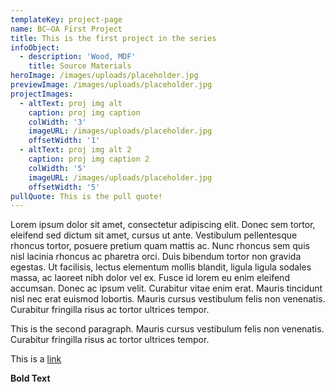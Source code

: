 ```yaml
---
templateKey: project-page
name: BC–OA First Project
title: This is the first project in the series
infoObject:
  - description: 'Wood, MDF'
    title: Source Materials
heroImage: /images/uploads/placeholder.jpg
previewImage: /images/uploads/placeholder.jpg
projectImages:
  - altText: proj img alt
    caption: proj img caption
    colWidth: '3'
    imageURL: /images/uploads/placeholder.jpg
    offsetWidth: '1'
  - altText: proj img alt 2
    caption: proj img caption 2
    colWidth: '5'
    imageURL: /images/uploads/placeholder.jpg
    offsetWidth: '5'
pullQuote: This is the pull quote!
---
```


Lorem ipsum dolor sit amet, consectetur adipiscing elit. Donec sem tortor, eleifend sed dictum sit amet, cursus ut ante. Vestibulum pellentesque rhoncus tortor, posuere pretium quam mattis ac. Nunc rhoncus sem quis nisl lacinia rhoncus ac pharetra orci. Duis bibendum tortor non gravida egestas. Ut facilisis, lectus elementum mollis blandit, ligula ligula sodales massa, ac laoreet nibh dolor vel ex. Fusce id lorem eu enim eleifend accumsan. Donec ac ipsum velit. Curabitur vitae enim erat. Mauris tincidunt nisl nec erat euismod lobortis. Mauris cursus vestibulum felis non venenatis. Curabitur fringilla risus ac tortor ultrices tempor.

This is the second paragraph. Mauris cursus vestibulum felis non venenatis. Curabitur fringilla risus ac tortor ultrices tempor.

This is a [link ](http://google.com)

**Bold Text**
